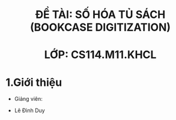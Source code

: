 <h1 align="center"><b>ĐỀ TÀI: SỐ HÓA TỦ SÁCH (BOOKCASE DIGITIZATION)</b></h>
<h1 align="center"><b>LỚP: CS114.M11.KHCL</b></h>

# **1.Giới thiệu**
- Giảng viên: 
* Lê Đình Duy


